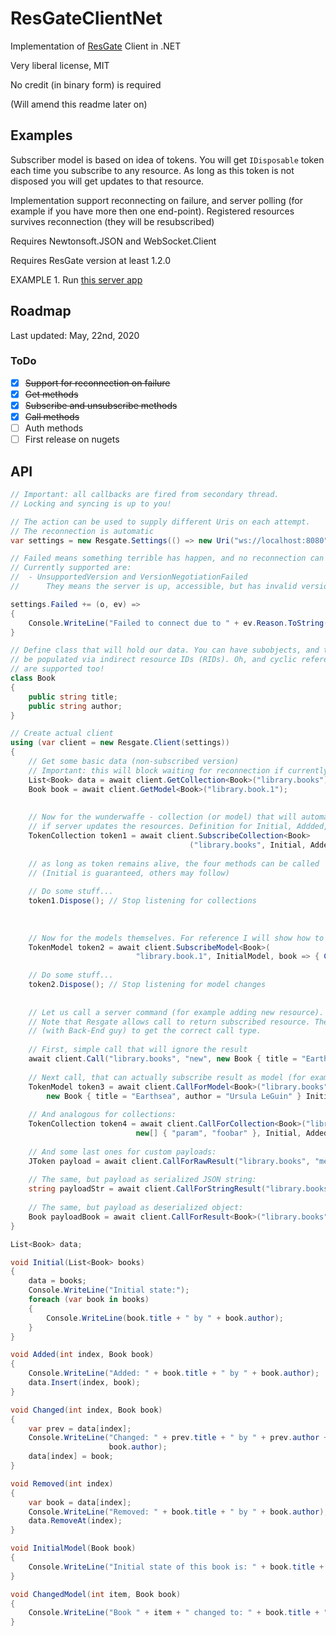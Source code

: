 # ResGateClientNet

Implementation of [ResGate](https://resgate.io) Client in .NET

Very liberal license, MIT

No credit (in binary form) is required

(Will amend this readme later on)

## Examples

Subscriber model is based on idea of tokens. You will get `IDisposable` token
each time you subscribe to any resource. As long as this token is not disposed
you will get updates to that resource.

Implementation support reconnecting on failure, and server polling (for example if you have more
then one end-point). Registered resources survives reconnection (they will be resubscribed)

Requires Newtonsoft.JSON and WebSocket.Client

Requires ResGate version at least 1.2.0

EXAMPLE 1.
Run [this server app](https://github.com/resgateio/resgate/tree/master/examples/book-collection)

## Roadmap

Last updated: May, 22nd, 2020

### ToDo

 - [x] ~~Support for reconnection on failure~~
 - [x] ~~Get methods~~
 - [x] ~~Subscribe and unsubscribe methods~~
 - [x] ~~Call methods~~
 - [ ] Auth methods
 - [ ] First release on nugets

## API

```csharp
// Important: all callbacks are fired from secondary thread.
// Locking and syncing is up to you!

// The action can be used to supply different Uris on each attempt.
// The reconnection is automatic
var settings = new Resgate.Settings(() => new Uri("ws://localhost:8080"));

// Failed means something terrible has happen, and no reconnection can fix that.
// Currently supported are:
//  - UnsupportedVersion and VersionNegotiationFailed
//      They means the server is up, accessible, but has invalid version.

settings.Failed += (o, ev) =>
{
	Console.WriteLine("Failed to connect due to " + ev.Reason.ToString());
}

// Define class that will hold our data. You can have subobjects, and they will
// be populated via indirect resource IDs (RIDs). Oh, and cyclic references
// are supported too!
class Book
{
	public string title;
	public string author;
}

// Create actual client
using (var client = new Resgate.Client(settings))
{
	// Get some basic data (non-subscribed version)
	// Important: this will block waiting for reconnection if currently disconnected
    List<Book> data = await client.GetCollection<Book>("library.books");
	Book book = await client.GetModel<Book>("library.book.1");
	
	
	// Now for the wunderwaffe - collection (or model) that will automatically update
	// if server updates the resources. Definition for Initial, Addded, Changed, Removed below
	TokenCollection token1 = await client.SubscribeCollection<Book>
										("library.books", Initial, Added, Changed, Removed)
	
	// as long as token remains alive, the four methods can be called
	// (Initial is guaranteed, others may follow)
	
	// Do some stuff...
	token1.Dispose(); // Stop listening for collections
	
	
	
	// Now for the models themselves. For reference I will show how to pass custom args:
	TokenModel token2 = await client.SubscribeModel<Book>(
							"library.book.1", InitialModel, book => { ChangedModel(1, book); });
	
	// Do some stuff...
	token2.Dispose(); // Stop listening for model changes
	
	
	// Let us call a server command (for example adding new resource).
	// Note that Resgate allows call to return subscribed resource. Therefore strong care must be taken
	// (with Back-End guy) to get the correct call type.
	
	// First, simple call that will ignore the result
	await client.Call("library.books", "new", new Book { title = "Earthsea", author = "Ursula LeGuin" });
	
	// Next call, that can actually subscribe result as model (for example you expect it will return created object)
	TokenModel token3 = await client.CallForModel<Book>("library.books", "add",
		new Book { title = "Earthsea", author = "Ursula LeGuin" } InitialModel, book => { ChangedModel(1, book); });
		
	// And analogous for collections:
	TokenCollection token4 = await client.CallForCollection<Book>("library.books", "get_some",
							new[] { "param", "foobar" }, Initial, Added, Changed, Removed);
							
	// And some last ones for custom payloads:
	JToken payload = await client.CallForRawResult("library.books", "method", new[] { "Sample" } );
	
	// The same, but payload as serialized JSON string:
	string payloadStr = await client.CallForStringResult("library.books", "method", new[] { "Sample" } );
	
	// The same, but payload as deserialized object:
	Book payloadBook = await client.CallForResult<Book>("library.books", "method", new[] { "Sample" } );
}

List<Book> data;

void Initial(List<Book> books)
{
	data = books;
	Console.WriteLine("Initial state:");
	foreach (var book in books)
	{
		Console.WriteLine(book.title + " by " + book.author);
	}
}

void Added(int index, Book book)
{
	Console.WriteLine("Added: " + book.title + " by " + book.author);
	data.Insert(index, book);
}

void Changed(int index, Book book)
{
	var prev = data[index];
	Console.WriteLine("Changed: " + prev.title + " by " + prev.author + " into " + book.title + " by " +
					  book.author);
	data[index] = book;
}

void Removed(int index)
{
	var book = data[index];
	Console.WriteLine("Removed: " + book.title + " by " + book.author);
	data.RemoveAt(index);
}

void InitialModel(Book book)
{
	Console.WriteLine("Initial state of this book is: " + book.title + " by " + book.author);
}

void ChangedModel(int item, Book book)
{
	Console.WriteLine("Book " + item + " changed to: " + book.title + " by " + book.author);
}
```
